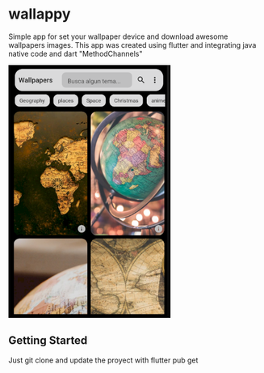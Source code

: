 # wallappy

Simple app for set your wallpaper device and download awesome wallpapers images.
This app was created using flutter and integrating java native code and dart "MethodChannels" 

<img src="assets/img_muestra.png" alt="Resultado de la aplicacion" height="500" />




## Getting Started

Just git clone and update the proyect with flutter pub get
